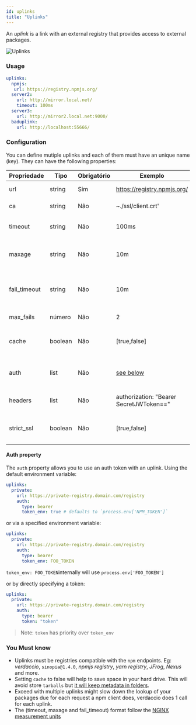 ```yaml
---
id: uplinks
title: "Uplinks"
---
```


An *uplink* is a link with an external registry that provides access to external packages.

![Uplinks](https://user-images.githubusercontent.com/558752/52976233-fb0e3980-33c8-11e9-8eea-5415e6018144.png)

### Usage

```yaml
uplinks:
  npmjs:
   url: https://registry.npmjs.org/
  server2:
    url: http://mirror.local.net/
    timeout: 100ms
  server3:
    url: http://mirror2.local.net:9000/
  baduplink:
    url: http://localhost:55666/
```

### Configuration

You can define mutiple uplinks and each of them must have an unique name (key). They can have the following properties:

| Propriedade  | Tipo    | Obrigatório | Exemplo                                 | Suporte  | Descrição                                                                                                                  | Padrão     |
| ------------ | ------- | ----------- | --------------------------------------- | -------- | -------------------------------------------------------------------------------------------------------------------------- | ---------- |
| url          | string  | Sim         | https://registry.npmjs.org/             | completo | The registry url                                                                                                           | npmjs      |
| ca           | string  | Não         | ~./ssl/client.crt'                      | completo | SSL path certificate                                                                                                       | No default |
| timeout      | string  | Não         | 100ms                                   | completo | set new timeout for the request                                                                                            | 30s        |
| maxage       | string  | Não         | 10m                                     | completo | the time threshold to the cache is valid                                                                                   | 2m         |
| fail_timeout | string  | Não         | 10m                                     | completo | defines max time when a request becomes a failure                                                                          | 5m         |
| max_fails    | número  | Não         | 2                                       | completo | limit maximun failure request                                                                                              | 2          |
| cache        | boolean | Não         | [true,false]                            | >= 2.1   | cache all remote tarballs in storage                                                                                       | true       |
| auth         | list    | Não         | [see below](uplinks.md#auth-property)   | >= 2.5   | assigns the header 'Authorization' [more info](http://blog.npmjs.org/post/118393368555/deploying-with-npm-private-modules) | disabled   |
| headers      | list    | Não         | authorization: "Bearer SecretJWToken==" | completo | list of custom headers for the uplink                                                                                      | disabled   |
| strict_ssl   | boolean | Não         | [true,false]                            | >= 3.0   | If true, requires SSL certificates be valid.                                                                               | true       |

#### Auth property

The `auth` property allows you to use an auth token with an uplink. Using the default environment variable:

```yaml
uplinks:
  private:
    url: https://private-registry.domain.com/registry
    auth:
      type: bearer
      token_env: true # defaults to `process.env['NPM_TOKEN']`
```

or via a specified environment variable:

```yaml
uplinks:
  private:
    url: https://private-registry.domain.com/registry
    auth:
      type: bearer
      token_env: FOO_TOKEN
```

`token_env: FOO_TOKEN`internally will use `process.env['FOO_TOKEN']`

or by directly specifying a token:

```yaml
uplinks:
  private:
    url: https://private-registry.domain.com/registry
    auth:
      type: bearer
      token: "token"
```

> Note: `token` has priority over `token_env`

### You Must know

* Uplinks must be registries compatible with the `npm` endpoints. Eg: *verdaccio*, `sinopia@1.4.0`, *npmjs registry*, *yarn registry*, *JFrog*, *Nexus* and more.
* Setting `cache` to false will help to save space in your hard drive. This will avoid store `tarballs` but [it will keep metadata in folders](https://github.com/verdaccio/verdaccio/issues/391).
* Exceed with multiple uplinks might slow down the lookup of your packages due for each request a npm client does, verdaccio does 1 call for each uplink.
* The (timeout, maxage and fail_timeout) format follow the [NGINX measurement units](http://nginx.org/en/docs/syntax.html)